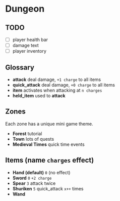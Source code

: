 # Dungeon

## TODO

- [ ] player health bar
- [ ] damage text
- [ ] player inventory

## Glossary

- **attack** deal damage, `+1 charge` to all items
- **quick_attack** deal damage, `+0 charge` to all items
- **item** activates when attacking at `n charges`
- **held_item** used to **attack**

## Zones

Each zone has a unique mini game theme.

- **Forest** tutorial
- **Town** lots of quests
- **Medieval Times** quick time events

## Items (name `charges` effect)

- **Hand (default)** `0` (no effect)
- **Sword** `0` `+2 charge`
- **Spear** `3` attack twice
- **Shuriken** `5` quick_attack `x++` times
- **Wand**
